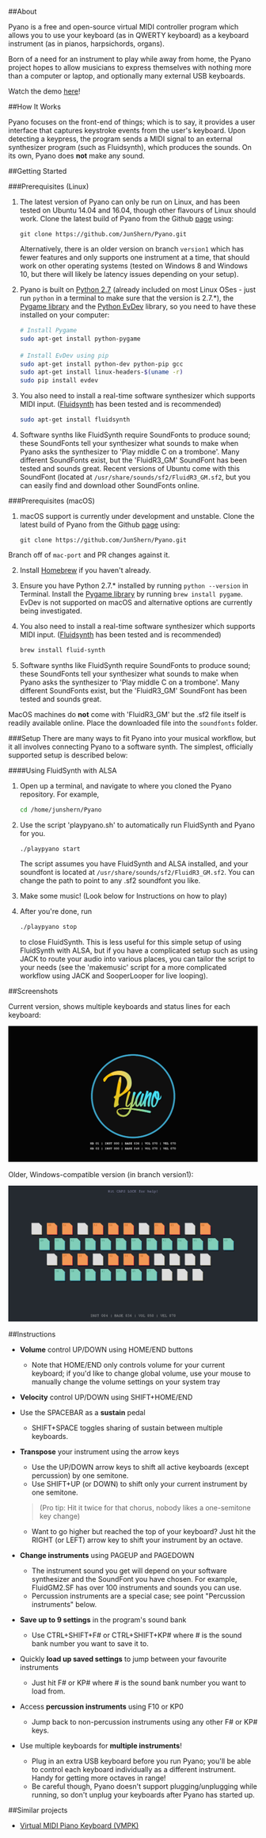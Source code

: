 ##About

Pyano is a free and open-source virtual MIDI controller program which allows you to use your keyboard (as in QWERTY keyboard) as a keyboard instrument (as in pianos, harpsichords, organs).

Born of a need for an instrument to play while away from home, the Pyano project hopes to allow musicians to express themselves with nothing more than a computer or laptop, and optionally many external USB keyboards.

Watch the demo [here](https://www.youtube.com/watch?v=W8SxEO2BcnQ)!

##How It Works

Pyano focuses on the front-end of things; which is to say, it provides a user interface that captures keystroke events from the user's keyboard. Upon detecting a keypress, the program sends a MIDI signal to an external synthesizer program (such as Fluidsynth), which produces the sounds. On its own, Pyano does **not** make any sound.

##Getting Started

###Prerequisites (Linux)

1. The latest version of Pyano can only be run on Linux, and has been tested on Ubuntu 14.04 and 16.04, though other flavours of Linux should work. Clone the latest build of Pyano from the Github [page](https://github.com/JunShern/Pyano) using:
   ```
   git clone https://github.com/JunShern/Pyano.git
   ```
   Alternatively, there is an older version on branch `version1` which has fewer features and only supports one instrument at a time, that should work on other operating systems (tested on Windows 8 and Windows 10, but there will likely be latency issues depending on your setup).

2. Pyano is built on [Python 2.7](https://www.python.org/) (already included on most Linux OSes - just run `python` in a terminal to make sure that the version is 2.7.*), the [Pygame library](http://www.pygame.org/hifi.html) and the [Python EvDev](https://python-evdev.readthedocs.org/en/latest/) library, so you need to have these installed on your computer:
   ```bash
   # Install Pygame
   sudo apt-get install python-pygame

   # Install EvDev using pip
   sudo apt-get install python-dev python-pip gcc
   sudo apt-get install linux-headers-$(uname -r)
   sudo pip install evdev
   ```

3. You also need to install a real-time software synthesizer which supports MIDI input. ([Fluidsynth](http://www.fluidsynth.org/) has been tested and is recommended)
   ```bash
   sudo apt-get install fluidsynth
   ```

4. Software synths like FluidSynth require SoundFonts to produce sound; these SoundFonts tell your synthesizer what sounds to make when Pyano asks the synthesizer to 'Play middle C on a trombone'.
   Many different SoundFonts exist, but the 'FluidR3_GM' SoundFont has been tested and sounds great. Recent versions of Ubuntu come with this SoundFont (located at `/usr/share/sounds/sf2/FluidR3_GM.sf2`, but you can easily find and download other SoundFonts online.

###Prerequisites (macOS)

1. macOS support is currently under development and unstable. Clone the latest build of Pyano from the Github [page](https://github.com/JunShern/Pyano) using:
   ```
   git clone https://github.com/JunShern/Pyano.git
   ```
Branch off of `mac-port` and PR changes against it.

2. Install [Homebrew](http://brew.sh/index.html) if you haven't already.

3. Ensure you have Python 2.7.* installed by running `python --version` in Terminal. Install the [Pygame library](http://www.pygame.org/hifi.html) by running `brew install pygame`. EvDev is not supported on macOS and alternative options are currently being investigated.

4. You also need to install a real-time software synthesizer which supports MIDI input. ([Fluidsynth](http://www.fluidsynth.org/) has been tested and is recommended)
   ```bash
   brew install fluid-synth
   ```
5. Software synths like FluidSynth require SoundFonts to produce sound; these SoundFonts tell your synthesizer what sounds to make when Pyano asks the synthesizer to 'Play middle C on a trombone'. Many different SoundFonts exist, but the 'FluidR3_GM' SoundFont has been tested and sounds great. 

MacOS machines do **not** come with 'FluidR3_GM' but the .sf2 file itself is readily available online. Place the downloaded file into the `soundfonts` folder.

###Setup
There are many ways to fit Pyano into your musical workflow, but it all involves connecting Pyano to a software synth. The simplest, officially supported setup is described below:

####Using FluidSynth with ALSA
1. Open up a terminal, and navigate to where you cloned the Pyano repository. For example,
   ```bash
   cd /home/junshern/Pyano
   ```

2. Use the script 'playpyano.sh' to automatically run FluidSynth and Pyano for you.
   ```bashbash
   ./playpyano start
   ```
   The script assumes you have FluidSynth and ALSA installed, and your soundfont is located at `/usr/share/sounds/sf2/FluidR3_GM.sf2`. You can change the path to point to any .sf2 soundfont you like.

3. Make some music! (Look below for Instructions on how to play)

4. After you're done, run
   ```bash
   ./playpyano stop
   ```
   to close FluidSynth. This is less useful for this simple setup of using FluidSynth with ALSA, but if you have a complicated setup such as using JACK to route your audio into various places, you can tailor the script to your needs (see the 'makemusic' script for a more complicated workflow using JACK and SooperLooper for live looping).


##Screenshots

Current version, shows multiple keyboards and status lines for each keyboard:

![multikey](https://raw.githubusercontent.com/JunShern/Pyano/master/img/multikey.png?raw=true "multikey")

Older, Windows-compatible version (in branch version1):

![version1](https://raw.githubusercontent.com/JunShern/Pyano/master/img/version1.png?raw=true "version1")


##Instructions

* **Volume** control UP/DOWN using HOME/END buttons
  * Note that HOME/END only controls volume for your current keyboard; if you'd like to change global volume, use your mouse to manually change the volume settings on your system tray

* **Velocity** control UP/DOWN using SHIFT+HOME/END

* Use the SPACEBAR as a **sustain** pedal
  * SHIFT+SPACE toggles sharing of sustain between multiple keyboards.

* **Transpose** your instrument using the arrow keys
  * Use the UP/DOWN arrow keys to shift all active keyboards (except percussion) by one semitone.
  * Use SHIFT+UP (or DOWN) to shift only your current instrument by one semitone.
  >(Pro tip: Hit it twice for that chorus, nobody likes a one-semitone key change)

  * Want to go higher but reached the top of your keyboard? Just hit the RIGHT (or LEFT) arrow key to shift your instrument by an octave.

* **Change instruments** using PAGEUP and PAGEDOWN
  * The instrument sound you get will depend on your software synthesizer and the SoundFont you have chosen. For example, FluidGM2.SF has over 100 instruments and sounds you can use.
  * Percussion instruments are a special case; see point "Percussion instruments" below.

* **Save up to 9 settings** in the program's sound bank
  * Use CTRL+SHIFT+F# or CTRL+SHIFT+KP# where # is the sound bank number you want to save it to.

* Quickly **load up saved settings** to jump between your favourite instruments
  * Just hit F# or KP# where # is the sound bank number you want to load from.

* Access **percussion instruments** using F10 or KP0
  * Jump back to non-percussion instruments using any other F# or KP# keys.

* Use multiple keyboards for **multiple instruments**!
  * Plug in an extra USB keyboard before you run Pyano; you'll be able to control each keyboard individually as a different instrument. Handy for getting more octaves in range!
  * Be careful though, Pyano doesn't support plugging/unplugging while running, so don't unplug your keyboards after Pyano has started up.

##Similar projects

* [Virtual MIDI Piano Keyboard (VMPK)](http://vmpk.sourceforge.net/)
